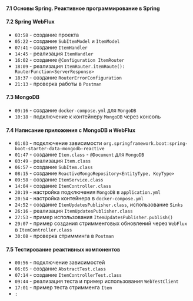 #### 7.1 Основы Spring. Реактивное программирование в Spring

#### 7.2 Spring WebFlux
* `03:58` - создание проекта
* `05:22` - создание `SubItemModel` и `ItemModel`
* `07:41` - создание `ItemHandler`
* `14:45` - реализация `ItemHandler`
* `16:02` - создание `@Configuration ItemRouter`
* `18:09` - реализация `ItemRouter.itemRoute(): RouterFunction<ServerResponse>`
* `18:37` - создание `RouterErrorConfiguration`
* `21:13` - проверка работы в `Postman`


#### 7.3 MongoDB
* `09:16` - создание `docker-compose.yml` для `MongoDB`
* `10:18` - подключение к контейнеру `MongoDB` через консоль


#### 7.4 Написание приложения с MongoDB и WebFlux
* `01:03` - подключение зависимости `org.springframework.boot:spring-boot-starter-data-mongodb-reactive`
* `01:47` - создание `Item.class` - `@Document` для `MongoDB`
* `03:49` - реализация `Item.class`
* `06:57` - создание `SubItem.class`
* `08:15` - создание `ReactiveMongoRepository<EntityType, KeyType>`
* `09:58` - создание `ItemService.class`
* `14:04` - создание `ItemController.class`
* `20:19` - настройка подключения `MongoDB` в `application.yml`
* `20:54` - настройка контейнера в `docker-compose.yml`
* `24:52` - создание `ItemUpdatesPublisher.class`, использование `Sinks`
* `26:16` - реализация `ItemUpdatesPublisher.class`
* `27:53` - пример использования `ItemUpdatesPublisher.publish()`
* `29:07` - пример создания стримменговых обновлений через `WebFlux` в `ItemController.class`
* `30:08` - проверка стримминга в `Postman`


#### 7.5 Тестирование реактивных компонентов
* `00:56` - подключение зависимостей
* `06:05` - создание `AbstractTest.class`
* `07:14` - создание `ItemControllerTest.class`
* `09:44` - реализация теста и пример использования `WebTestClient`
* `17:01` - пример теста стримменга `Item` 
* `:`
